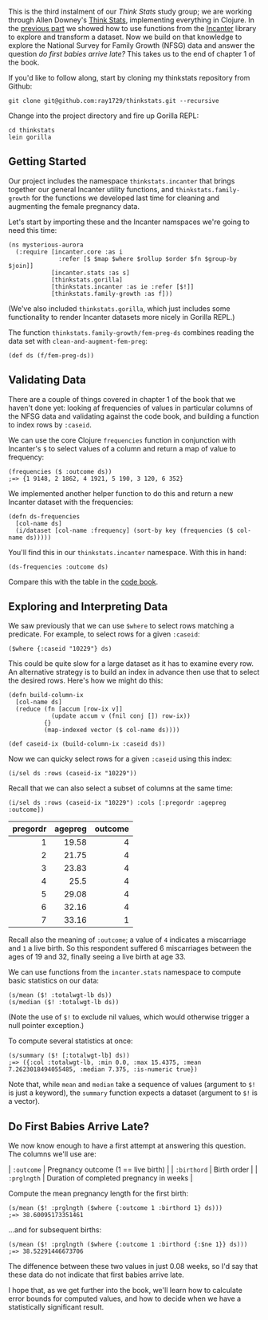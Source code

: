 This is the third instalment of our _Think Stats_ study group; we are
working through Allen Downey's
[Think Stats](http://shop.oreilly.com/product/0636920034094.do),
implementing everything in Clojure. In the
[previous part](http://tech.metail.com/think-stats-in-clojure-ii/) we
showed how to use functions from the [Incanter](http://incanter.org/)
library to explore and transform a dataset. Now we build on that
knowledge to explore the National Survey for Family Growth (NFSG) data
and answer the question _do first babies arrive late?_ This takes us
to the end of chapter 1 of the book.

If you'd like to follow along, start by cloning my thinkstats repository from Github:

    git clone git@github.com:ray1729/thinkstats.git --recursive

Change into the project directory and fire up Gorilla REPL:

    cd thinkstats
    lein gorilla

## Getting Started

Our project includes the namespace `thinkstats.incanter` that brings
together our general Incanter utility functions, and
`thinkstats.family-growth` for the functions we developed last time
for cleaning and augmenting the female pregnancy data.

Let's start by importing these and the Incanter namspaces we're going
to need this time:

    (ns mysterious-aurora
      (:require [incanter.core :as i
                  :refer [$ $map $where $rollup $order $fn $group-by $join]]
                [incanter.stats :as s]
                [thinkstats.gorilla]
                [thinkstats.incanter :as ie :refer [$!]]
                [thinkstats.family-growth :as f]))

(We've also included `thinkstats.gorilla`, which just includes some
functionality to render Incanter datasets more nicely in Gorilla REPL.)

The function `thinkstats.family-growth/fem-preg-ds` combines reading
the data set with `clean-and-augment-fem-preg`:

    (def ds (f/fem-preg-ds))

## Validating Data

There are a couple of things covered in chapter 1 of the book that we
haven't done yet: looking af frequencies of values in particular
columns of the NFSG data and validating against the code book, and
building a function to index rows by `:caseid`.

We can use the core Clojure `frequencies` function in conjunction with
Incanter's `$` to select values of a column and return a map of value
to frequency:

    (frequencies ($ :outcome ds))
    ;=> {1 9148, 2 1862, 4 1921, 5 190, 3 120, 6 352}

We implemented another helper function to do this and return a new
Incanter dataset with the frequencies:

    (defn ds-frequencies
      [col-name ds]
      (i/dataset [col-name :frequency] (sort-by key (frequencies ($ col-name ds)))))

You'll find this in our `thinkstats.incanter` namespace. With this in hand:

    (ds-frequencies :outcome ds)

Compare this with the table in the
[code book](http://www.icpsr.umich.edu/icpsradmin/nsfg/variable/613585?studyNumber=9998&vg=7180).

## Exploring and Interpreting Data

We saw previously that we can use `$where` to select rows matching a
predicate. For example, to select rows for a given `:caseid`:

    ($where {:caseid "10229"} ds)

This could be quite slow for a large dataset as it has to examine
every row. An alternative strategy is to build an index in advance
then use that to select the desired rows. Here's how we might do this:

    (defn build-column-ix
      [col-name ds]
      (reduce (fn [accum [row-ix v]]
                (update accum v (fnil conj []) row-ix))
              {}
              (map-indexed vector ($ col-name ds))))

    (def caseid-ix (build-column-ix :caseid ds))

Now we can quicky select rows for a given `:caseid` using this index:

    (i/sel ds :rows (caseid-ix "10229"))

Recall that we can also select a subset of columns at the same time:

    (i/sel ds :rows (caseid-ix "10229") :cols [:pregordr :agepreg :outcome])

| pregordr | agepreg | outcome |
|---------:|--------:|--------:|
|1         | 19.58   | 4       |
|2         | 21.75   | 4       |
|3         | 23.83   | 4       |
|4         | 25.5    | 4       |
|5         | 29.08   | 4       |
|6         | 32.16   | 4       |
|7         | 33.16   | 1       |

Recall also the meaning of `:outcome`; a value of `4` indicates a
miscarriage and `1` a live birth. So this respondent suffered 6
miscarriages between the ages of 19 and 32, finally seeing a live
birth at age 33.

We can use functions from the `incanter.stats` namespace to compute
basic statistics on our data:

    (s/mean ($! :totalwgt-lb ds))
    (s/median ($! :totalwgt-lb ds))

(Note the use of `$!` to exclude nil values, which would otherwise
trigger a null pointer exception.)

To compute several statistics at once:

    (s/summary ($! [:totalwgt-lb] ds))
    ;=> ({:col :totalwgt-lb, :min 0.0, :max 15.4375, :mean 7.2623018494055485, :median 7.375, :is-numeric true})

Note that, while `mean` and `median` take a sequence of values
(argument to `$!` is just a keyword), the `summary` function expects a
dataset (argument to `$!` is a vector).

## Do First Babies Arrive Late?

We now know enough to have a first attempt at answering this question.
The columns we'll use are:

| `:outcome`  | Pregnancy outcome (1 == live birth)      |
| `:birthord` | Birth order                              |
| `:prglngth` | Duration of completed pregnancy in weeks |

Compute the mean pregnancy length for the first birth:

    (s/mean ($! :prglngth ($where {:outcome 1 :birthord 1} ds)))
    ;=> 38.60095173351461

...and for subsequent births:

    (s/mean ($! :prglngth ($where {:outcome 1 :birthord {:$ne 1}} ds)))
    ;=> 38.52291446673706

The diffenence between these two values in just 0.08 weeks, so I'd
say that these data do not indicate that first babies arrive late.

I hope that, as we get further into the book, we'll learn how to
calculate error bounds for computed values, and how to decide when we
have a statistically significant result.
